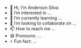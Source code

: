 - 👋 Hi, I’m Anderson Silva
- 👀 I’m interested in ...
- 🌱 I’m currently learning ...
- 💞️ I’m looking to collaborate on ...
- 📫 How to reach me ...
- 😄 Pronouns: ...
- ⚡ Fun fact: ...

<!---
AndDevJS/AndDevJS is a ✨ special ✨ repository because its `README.md` (this file) appears on your GitHub profile.
You can click the Preview link to take a look at your changes.
--->
